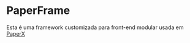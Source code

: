 PaperFrame
==========

Esta é uma framework customizada para front-end modular usada em [PaperX](https://paperx.com.br)
